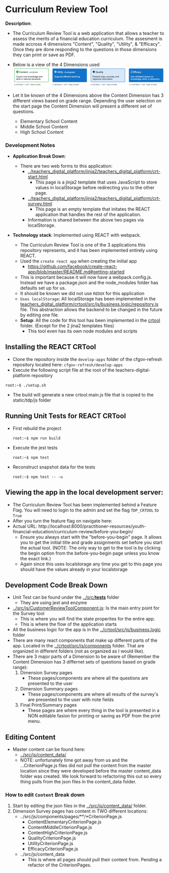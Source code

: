 # Curriculum Review Tool

**Description**:  
- The Curriculum Review Tool is a web application that allows a teacher to assess the merits of a financial education curriculum.  The assesment is made accross 4 dimensions "Content", "Quality", "Utility", & "Efficacy".  Once they are done responding to the questions in those dimensions they can print or save as PDF.
- Below is a view of the 4 Dimensions used
![](Documentation/DimensionButtons.png)
- Let it be known of the 4 Dimensions above the Content Dimension has 3 different views based on grade range. Depending the user selection on the start page the Content Dimension will present a different set of questions.

    - Elementary School Content
    - Middle School Content
    - High School Content

### Development Notes
- **Application Break Down**:
  - There are two web forms to this application:
    - [../teachers_digital_platform/jinja2/teachers_digital_platform/crt-start.html](../jinja2/teachers_digital_platform/crt-start.html)
        - This page is a jinja2 template that uses JavaScript to store values in localStorage before redirecting you to the other page.
    - [../teachers_digital_platform/jinja2/teachers_digital_platform/crt-survey.html](../jinja2/teachers_digital_platform/crt-survey.html)
        - This page is an empty template that initates the REACT application that handles the rest of the application.
    - Information is shared between the above two pages via localStorage.

- **Technology stack**: Implemented using REACT with webpack.
    - The Curriculum Review Tool is one of the 3 applications this repository represents, and it has been implemented entirely using REACT.
    - Used the `create react app` when creating the initial app
        - https://github.com/facebook/create-react-app/blob/master/README.md#getting-started
    - This is important because it will now have a webpack.config.js.  Instead we have a package.json and the node_modules folder has defaults set up for us.
    - It should be known we did not use `REDUX` for this application
    - `Uses localStorage`: All localStorage has been implemented in the [teachers_digital_platform/crtool/src/js/business.logic/repository.js](src/js/business.logic/repository.js) file. This abstraction allows the backend to be changed in the future by editing one file.
    - **Setup**: All the code for this tool has been implemented in the  [crtool](../crtool/) folder. (Except for the 2 jina2 templates files)
        - This tool even has its own node modules and scripts 

## Installing the REACT CRTool
- Clone the repository inside the `develop-apps` folder of the cfgov-refresh repository located here: `cfgov-refresh/develop-apps`
- Execute the following script file at the root of the teachers-digital-platform repository
```console
root:~$ ./setup.sh
```

- The build will generate a new crtool.main.js file that is copied to the static/tdp/js folder

## Running Unit Tests for REACT CRTool
- First rebuild the project
    ```console
    root:~$ npm run build
    ``` 
- Execute the jest tests
    ```console
    root:~$ npm test
    ``` 
- Reconstruct snapshot data for the tests
    ```console
    root:~$ npm test -- -u
    ``` 

## Viewing the app in the local development server:
- The Curriculum Review Tool has been implemented behind a Feature Flag.  You will need to login to the admin and set the flag ```TDP_CRTOOL``` to ```True```
- After you turn the feature flag on navigate here:
 - Actual URL: http://localhost:8000/practitioner-resources/youth-financial-education/curriculum-review/before-you-begin/
    - Ensure you always start with the "before-you-begin" page.  It allows you to get the initial title and grade assignments set before you start the actual tool. (NOTE: The only way to get to the tool is by clicking the begin option from the before-you-begin page unless you know the exact link.)
    - Again since this uses localstorage any time you get to this page you should have the values already in your localstorage


## Development Code Break Down 
- Unit Test can be found under the [../src/__tests__](src/__tests__) folder
  - They are using jest and enzyme
- [../src/js/CustomerReviewToolComponent.js](src/js/components/CustomerReviewToolComponent.js): Is the main entry point for the Survey tool
  - This is where you will find the state properites for the entire app.
  - This is where the flow of the application starts
- All the business logic for the app is in the [../crtool/src/js/business.logic](src/js/business.logic) folder
- There are many react components that make up different parts of the app. Located in the [../crtool/src/js/components](src/js/components) folder. That are organized in different folders (not as organized as I would like).
- There are 3 major parts of a Dimension to be aware of (Remember the Content Dimension has 3 differnet sets of questions based on grade range):
    1) Dimension Survey pages
        - These pages/components are where all the questions are presented to the user
    2) Dimension Summary pages
        - These pages/components are where all results of the survey's are presented to the user with note fields
    3) Final Print/Summary pages
        - These pages are where every thing in the tool is presented in a NON editable fasion for printing or saving as PDF from the print menu.

## Editing Content #
- Master content can be found here:
  - [../src/js/content_data/](src/js/content_data)
  - NOTE: unfortunately time got away from us and the ...CriterionPage.js files did not pull the content from the master location since they were developed before the master content_data folder was created. We look forward to refactoring this out so every thing pulls from the json files in the content_data folder.

### How to edit `Content` Break down ##
1. Start by editing the json files in the [../src/js/content_data/](src/js/content_data) folder.
2. Dimension Survey pages has content in TWO different locations:
    - ../src/js/components/pages/**/*CriterionPage.js
        - ContentElementaryCriterionPage.js
        - ContentMiddleCriterionPage.js
        - ContentHighCriterionPage.js
        - QualityCriterionPage.js
        - UtilityCriterionPage.js
        - EfficacyCriterionPage.js
    - ../src/js/content_data
        - This is where all pages should pull their content from.  Pending a refactor of the CriterionPages.